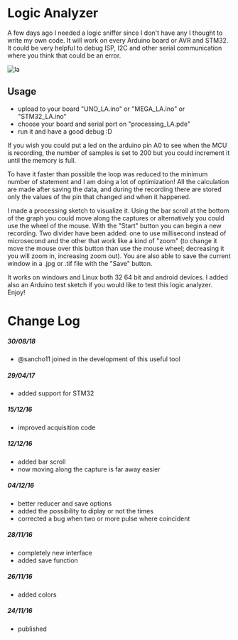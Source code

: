 # Logic Analyzer

A few days ago I needed a logic sniffer since I don't have any I thought to write my own code. It will work on every Arduino board or AVR and STM32. It could be very helpful to debug ISP, I2C and other serial communication where you think that could be an error.

![la](https://image.ibb.co/mEAvfU/3.jpg)

## Usage

- upload to your board "UNO_LA.ino" or "MEGA_LA.ino" or "STM32_LA.ino" 
- choose your board and serial port on "processing_LA.pde"
- run it and have a good debug :D

If you wish you could put a led on the arduino pin A0 to see when the MCU is recording, the number of samples is set to 200 but you could increment it until the memory is full.

To have it faster than possible the loop was reduced to the minimum number of statement and I am doing a lot of optimization! All the calculation are made after saving the data, and during the recording there are stored only the values of the pin that changed and when it happened.

I made a processing sketch to visualize it. Using the bar scroll at the bottom of the graph you could move along the captures or alternatively you could use the wheel of the mouse. With the "Start" button you can begin a new recording. Two divider have been added: one to use millisecond instead of microsecond and the other that work like a kind of "zoom" (to change it move the mouse over this button than use the mouse wheel; decreasing it you will zoom in, increasing zoom out). You are also able to save the current window in a .jpg or .tif file with the "Save" button.

It works on windows and Linux both 32 64 bit and android devices. I added also an Arduino test sketch if you would like to test this logic analyzer. 
Enjoy!


# Change Log

##### 30/08/18
- @sancho11 joined in the development of this useful tool

##### 29/04/17
- added support for STM32

##### 15/12/16
- improved acquisition code

##### 12/12/16
- added bar scroll
- now moving along the capture is far away easier

##### 04/12/16
- better reducer and save options
- added the possibility to diplay or not the times
- corrected a bug when two or more pulse where coincident

##### 28/11/16
- completely new interface
- added save function

##### 26/11/16
- added colors

##### 24/11/16
- published

